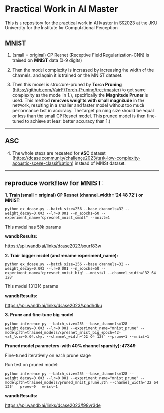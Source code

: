 # Practical Work in AI Master
This is a repository for the practical work in AI Master in SS2023 at the JKU University for the Institute for Computational Perception

## MNIST
1. (small = original) CP Resnet (Receptive Field Regularization-CNN) is trained on **MNIST** data (0-9 digits) 

2. Then the model complexity is increased by increasing the width of the channels, and again it is trained on the MNIST dataset.

3. Then this model is structure-pruned by **Torch Pruning** (https://github.com/VainF/Torch-Pruning/tree/master) to get same complexity as the model in 1.), specifically the **Magnitude Pruner** is used. This method **removes weights with small magnitude** in the network, resulting in a smaller and faster model without too much performance lost in accuracy. The target pruning size should be equal or less than the small CP Resnet model. This pruned model is then fine-tuned to achieve at least better accuracy than 1.)

--------------------------------------------------------------------------------------------------------------------------------------------------------------------
## ASC
4. The whole steps are repeated for **ASC** dataset (https://dcase.community/challenge2023/task-low-complexity-acoustic-scene-classification) instead of MNISt dataset.



--------------------------------------------------------------------------------------------------------------------------------------------------------------------
## reproduce workflow for MNIST:

**1. Train (small = original) CP Resnet (channel_width='24 48 72') on MNIST:**

```
python ex_dcase.py --batch_size=256 --base_channels=32 --weight_decay=0.003 --lr=0.001 --n_epochs=50 --experiment_name="cpresnet_mnist_small" --mnist=1
```
This model has 59k params

**wandb Results:**

https://api.wandb.ai/links/dcase2023/sxurf83w

**2. Train bigger model (and rename experiment_name):**

```
python ex_dcase.py --batch_size=256 --base_channels=32 --weight_decay=0.003 --lr=0.001 --n_epochs=50 --experiment_name="cpresnet_mnist_big" --mnist=1 --channel_width='32 64 128'
```

This model 131316 params

**wandb Results:**

https://api.wandb.ai/links/dcase2023/spadhdku

**3. Prune and fine-tune big model**

```
python inference.py --batch_size=256 --base_channels=128 --weight_decay=0.003 --lr=0.001 --experiment_name="mnist_prune" --modelpath=trained_models/cpresnet_mnist_big_epoch=42-val_loss=0.04.ckpt --channel_width='32 64 128' --prune=1 --mnist=1
```

**Pruned model parameters (with 40% channel sparsity): 47349**

Fine-tuned iteratively on each prune stage

Run test on pruned model:

```
python inference.py --batch_size=256 --base_channels=128 --weight_decay=0.003 --lr=0.001 --experiment_name="mnist_prune" --modelpath=trained_models/pruned_mnist_prune.pth --channel_width='32 64 128' --prune=0 --mnist=1
```

**wandb Results:**

https://api.wandb.ai/links/dcase2023/f98vr3de
